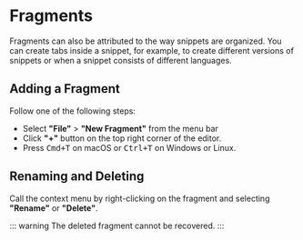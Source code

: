 # Fragments

Fragments can also be attributed to the way snippets are organized. You can create tabs inside a snippet, for example, to create different versions of snippets or when a snippet consists of different languages.

## Adding a Fragment

Follow one of the following steps:

- Select **"File"** > **"New Fragment"** from the menu bar
- Click **"+"** button on the top right corner of the editor.
- Press <kbd>Cmd+T</kbd> on macOS or <kbd>Ctrl+T</kbd> on Windows or Linux.

## Renaming and Deleting

Call the context menu by right-clicking on the fragment and selecting **"Rename"** or **"Delete"**.

::: warning
The deleted fragment cannot be recovered.
:::
